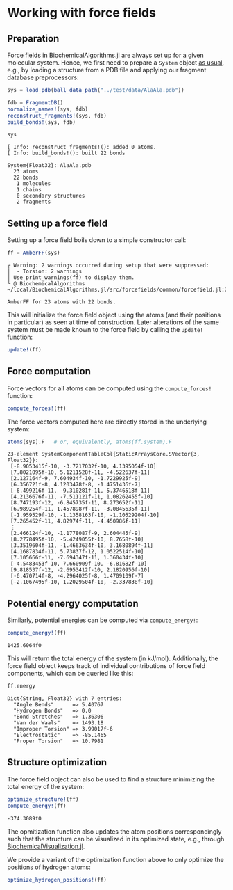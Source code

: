# Working with force fields


## Preparation

Force fields in BiochemicalAlgorithms.jl are always set up for a given molecular system. Hence, we first need to prepare a `System` object [as usual](01_QuickStart.md), e.g., by loading a structure from a PDB file and applying our fragment database preprocessors:

``` julia
sys = load_pdb(ball_data_path("../test/data/AlaAla.pdb"))

fdb = FragmentDB()
normalize_names!(sys, fdb)
reconstruct_fragments!(sys, fdb)
build_bonds!(sys, fdb)

sys
```

    [ Info: reconstruct_fragments!(): added 0 atoms.
    [ Info: build_bonds!(): built 22 bonds

    System{Float32}: AlaAla.pdb
      23 atoms
      22 bonds
       1 molecules
       1 chains
       0 secondary structures
       2 fragments

## Setting up a force field

Setting up a force field boils down to a simple constructor call:

``` julia
ff = AmberFF(sys)
```

    ┌ Warning: 2 warnings occurred during setup that were suppressed:
    │  - Torsion: 2 warnings
    │ Use print_warnings(ff) to display them.
    └ @ BiochemicalAlgorithms ~/local/BiochemicalAlgorithms.jl/src/forcefields/common/forcefield.jl:233

    AmberFF for 23 atoms with 22 bonds.

This will initialize the force field object using the atoms (and their positions in particular) as seen at time of construction. Later alterations of the same system must be made known to the force field by calling the `update!` function:

``` julia
update!(ff)
```

## Force computation

Force vectors for all atoms can be computed using the `compute_forces!` function:

``` julia
compute_forces!(ff)
```

The force vectors computed here are directly stored in the underlying system:

``` julia
atoms(sys).F   # or, equivalently, atoms(ff.system).F
```

    23-element SystemComponentTableCol{StaticArraysCore.SVector{3, Float32}}:
     [-8.9053415f-10, -3.7217032f-10, 4.1395054f-10]
     [7.8021095f-10, 5.1211528f-11, -4.522637f-11]
     [2.127164f-9, 7.604934f-10, -1.7229925f-9]
     [6.356721f-8, 4.1203478f-8, -1.4751436f-7]
     [-6.499216f-11, -9.310281f-11, 5.3746518f-11]
     [4.2136676f-11, -7.511121f-11, 1.08262455f-10]
     [8.747193f-12, -6.845735f-11, 8.273652f-11]
     [6.989254f-11, 1.4578987f-11, -3.0845635f-11]
     [-1.959529f-10, -1.1358163f-10, -1.10529204f-10]
     [7.265452f-11, 4.82974f-11, -4.450986f-11]
     ⋮
     [2.466124f-10, -1.1778087f-9, 2.604445f-9]
     [8.2778495f-10, -5.4249055f-10, 8.7658f-10]
     [3.3519604f-11, -1.4663634f-10, 3.1680894f-11]
     [4.1687834f-11, 5.73837f-12, 1.0522514f-10]
     [7.105666f-11, -7.694347f-11, 1.360434f-10]
     [-4.5483453f-10, 7.660909f-10, -6.81682f-10]
     [9.818537f-12, -2.6953412f-10, 2.1820956f-10]
     [-6.470714f-8, -4.2964025f-8, 1.4709109f-7]
     [-2.1067495f-10, 1.2029504f-10, -2.337838f-10]

## Potential energy computation

Similarly, potential energies can be computed via `compute_energy!`:

``` julia
compute_energy!(ff)
```

    1425.6064f0

This will return the total energy of the system (in kJ/mol). Additionally, the force field object keeps track of individual contributions of force field components, which can be queried like this:

``` julia
ff.energy
```

    Dict{String, Float32} with 7 entries:
      "Angle Bends"      => 5.40767
      "Hydrogen Bonds"   => 0.0
      "Bond Stretches"   => 1.36306
      "Van der Waals"    => 1493.18
      "Improper Torsion" => 3.99017f-6
      "Electrostatic"    => -85.1465
      "Proper Torsion"   => 10.7981

## Structure optimization

The force field object can also be used to find a structure minimizing the total energy of the system:

``` julia
optimize_structure!(ff)
compute_energy!(ff)
```

    -374.3089f0

The opmitization function also updates the atom positions correspondingly such that the structure can be visualized in its optimized state, e.g., through [BiochemicalVisualization.jl](https://github.com/hildebrandtlab/BiochemicalVisualization.jl).

We provide a variant of the optimization function above to only optimize the positions of hydrogen atoms:

``` julia
optimize_hydrogen_positions!(ff)
```
